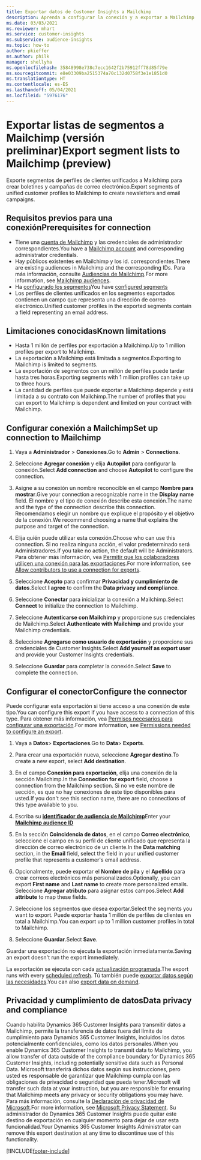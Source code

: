 ```yaml
---
title: Exportar datos de Customer Insights a Mailchimp
description: Aprenda a configurar la conexión y a exportar a Mailchimp.
ms.date: 03/03/2021
ms.reviewer: mhart
ms.service: customer-insights
ms.subservice: audience-insights
ms.topic: how-to
author: pkieffer
ms.author: philk
manager: shellyha
ms.openlocfilehash: 35848998e738c7ecc1642f2b75912ff78d85f79e
ms.sourcegitcommit: e8e03309ba2515374a70c132d0758f3e1e1851d0
ms.translationtype: HT
ms.contentlocale: es-ES
ms.lasthandoff: 05/04/2021
ms.locfileid: "5976176"
---
```

# <a name="export-segment-lists-to-mailchimp-preview"></a><span data-ttu-id="715a1-103">Exportar listas de segmentos a Mailchimp (versión preliminar)</span><span class="sxs-lookup"><span data-stu-id="715a1-103">Export segment lists to Mailchimp (preview)</span></span>

<span data-ttu-id="715a1-104">Exporte segmentos de perfiles de clientes unificados a Mailchimp para crear boletines y campañas de correo electrónico.</span><span class="sxs-lookup"><span data-stu-id="715a1-104">Export segments of unified customer profiles to Mailchimp to create newsletters and email campaigns.</span></span>

## <a name="prerequisites-for-connection"></a><span data-ttu-id="715a1-105">Requisitos previos para una conexión</span><span class="sxs-lookup"><span data-stu-id="715a1-105">Prerequisites for connection</span></span>

-   <span data-ttu-id="715a1-106">Tiene una [cuenta de Mailchimp](https://mailchimp.com/) y las credenciales de administrador correspondientes.</span><span class="sxs-lookup"><span data-stu-id="715a1-106">You have a [Mailchimp account](https://mailchimp.com/) and corresponding administrator credentials.</span></span>
-   <span data-ttu-id="715a1-107">Hay públicos existentes en Mailchimp y los id. correspondientes.</span><span class="sxs-lookup"><span data-stu-id="715a1-107">There are existing audiences in Mailchimp and the corresponding IDs.</span></span> <span data-ttu-id="715a1-108">Para más información, consulte [Audiencias de Mailchimp](https://mailchimp.com/help/create-audience/).</span><span class="sxs-lookup"><span data-stu-id="715a1-108">For more information, see [Mailchimp audiences](https://mailchimp.com/help/create-audience/).</span></span>
-   <span data-ttu-id="715a1-109">Ha [configurado los segmentos](segments.md)</span><span class="sxs-lookup"><span data-stu-id="715a1-109">You have [configured segments](segments.md)</span></span>
-   <span data-ttu-id="715a1-110">Los perfiles de clientes unificados en los segmentos exportados contienen un campo que representa una dirección de correo electrónico.</span><span class="sxs-lookup"><span data-stu-id="715a1-110">Unified customer profiles in the exported segments contain a field representing an email address.</span></span>

## <a name="known-limitations"></a><span data-ttu-id="715a1-111">Limitaciones conocidas</span><span class="sxs-lookup"><span data-stu-id="715a1-111">Known limitations</span></span>

- <span data-ttu-id="715a1-112">Hasta 1 millón de perfiles por exportación a Mailchimp.</span><span class="sxs-lookup"><span data-stu-id="715a1-112">Up to 1 million profiles per export to Mailchimp.</span></span>
- <span data-ttu-id="715a1-113">La exportación a Mailchimp está limitada a segmentos.</span><span class="sxs-lookup"><span data-stu-id="715a1-113">Exporting to Mailchimp is limited to segments.</span></span>
- <span data-ttu-id="715a1-114">La exportación de segmentos con un millón de perfiles puede tardar hasta tres horas.</span><span class="sxs-lookup"><span data-stu-id="715a1-114">Exporting segments with 1 million profiles can take up to three hours.</span></span> 
- <span data-ttu-id="715a1-115">La cantidad de perfiles que puede exportar a Mailchimp depende y está limitada a su contrato con Mailchimp.</span><span class="sxs-lookup"><span data-stu-id="715a1-115">The number of profiles that you can export to Mailchimp is dependent and limited on your contract with Mailchimp.</span></span>

## <a name="set-up-connection-to-mailchimp"></a><span data-ttu-id="715a1-116">Configurar conexión a Mailchimp</span><span class="sxs-lookup"><span data-stu-id="715a1-116">Set up connection to Mailchimp</span></span>

1. <span data-ttu-id="715a1-117">Vaya a **Administrador** > **Conexiones**.</span><span class="sxs-lookup"><span data-stu-id="715a1-117">Go to **Admin** > **Connections**.</span></span>

1. <span data-ttu-id="715a1-118">Seleccione **Agregar conexión** y elija **Autopilot** para configurar la conexión.</span><span class="sxs-lookup"><span data-stu-id="715a1-118">Select **Add connection** and choose **Autopilot** to configure the connection.</span></span>

1. <span data-ttu-id="715a1-119">Asigne a su conexión un nombre reconocible en el campo **Nombre para mostrar**.</span><span class="sxs-lookup"><span data-stu-id="715a1-119">Give your connection a recognizable name in the **Display name** field.</span></span> <span data-ttu-id="715a1-120">El nombre y el tipo de conexión describe esta conexión.</span><span class="sxs-lookup"><span data-stu-id="715a1-120">The name and the type of the connection describe this connection.</span></span> <span data-ttu-id="715a1-121">Recomendamos elegir un nombre que explique el propósito y el objetivo de la conexión.</span><span class="sxs-lookup"><span data-stu-id="715a1-121">We recommend choosing a name that explains the purpose and target of the connection.</span></span>

1. <span data-ttu-id="715a1-122">Elija quién puede utilizar esta conexión.</span><span class="sxs-lookup"><span data-stu-id="715a1-122">Choose who can use this connection.</span></span> <span data-ttu-id="715a1-123">Si no realiza ninguna acción, el valor predeterminado será Administradores.</span><span class="sxs-lookup"><span data-stu-id="715a1-123">If you take no action, the default will be Administrators.</span></span> <span data-ttu-id="715a1-124">Para obtener más información, vea [Permitir que los colaboradores utilicen una conexión para las exportaciones](connections.md#allow-contributors-to-use-a-connection-for-exports).</span><span class="sxs-lookup"><span data-stu-id="715a1-124">For more information, see [Allow contributors to use a connection for exports](connections.md#allow-contributors-to-use-a-connection-for-exports).</span></span>

1. <span data-ttu-id="715a1-125">Seleccione **Acepto** para confirmar **Privacidad y cumplimiento de datos**.</span><span class="sxs-lookup"><span data-stu-id="715a1-125">Select **I agree** to confirm the **Data privacy and compliance**.</span></span>

1. <span data-ttu-id="715a1-126">Seleccione **Conectar** para inicializar la conexión a Mailchimp.</span><span class="sxs-lookup"><span data-stu-id="715a1-126">Select **Connect** to initialize the connection to Mailchimp.</span></span>

1. <span data-ttu-id="715a1-127">Seleccione **Autenticarse con Mailchimp** y proporcione sus credenciales de Mailchimp.</span><span class="sxs-lookup"><span data-stu-id="715a1-127">Select **Authenticate with Mailchimp** and provide your Mailchimp credentials.</span></span>

1. <span data-ttu-id="715a1-128">Seleccione **Agregarse como usuario de exportación** y proporcione sus credenciales de Customer Insights.</span><span class="sxs-lookup"><span data-stu-id="715a1-128">Select **Add yourself as export user** and provide your Customer Insights credentials.</span></span>

1. <span data-ttu-id="715a1-129">Seleccione **Guardar** para completar la conexión.</span><span class="sxs-lookup"><span data-stu-id="715a1-129">Select **Save** to complete the connection.</span></span> 

## <a name="configure-the-connector"></a><span data-ttu-id="715a1-130">Configurar el conector</span><span class="sxs-lookup"><span data-stu-id="715a1-130">Configure the connector</span></span>

<span data-ttu-id="715a1-131">Puede configurar esta exportación si tiene acceso a una conexión de este tipo.</span><span class="sxs-lookup"><span data-stu-id="715a1-131">You can configure this export if you have access to a connection of this type.</span></span> <span data-ttu-id="715a1-132">Para obtener más información, vea [Permisos necesarios para configurar una exportación](export-destinations.md#set-up-a-new-export).</span><span class="sxs-lookup"><span data-stu-id="715a1-132">For more information, see [Permissions needed to configure an export](export-destinations.md#set-up-a-new-export).</span></span>

1. <span data-ttu-id="715a1-133">Vaya a **Datos**> **Exportaciones**.</span><span class="sxs-lookup"><span data-stu-id="715a1-133">Go to **Data**> **Exports**.</span></span>

1. <span data-ttu-id="715a1-134">Para crear una exportación nueva, seleccione **Agregar destino**.</span><span class="sxs-lookup"><span data-stu-id="715a1-134">To create a new export, select **Add destination**.</span></span>

1. <span data-ttu-id="715a1-135">En el campo **Conexión para exportación**, elija una conexión de la sección Mailchimp.</span><span class="sxs-lookup"><span data-stu-id="715a1-135">In the **Connection for export** field, choose a connection from the Mailchimp section.</span></span> <span data-ttu-id="715a1-136">Si no ve este nombre de sección, es que no hay conexiones de este tipo disponibles para usted.</span><span class="sxs-lookup"><span data-stu-id="715a1-136">If you don't see this section name, there are no connections of this type available to you.</span></span>

1. <span data-ttu-id="715a1-137">Escriba su **[identificador de audiencia de Mailchimp](https://mailchimp.com/help/find-audience-id/)**</span><span class="sxs-lookup"><span data-stu-id="715a1-137">Enter your **[Mailchimp audience ID](https://mailchimp.com/help/find-audience-id/)**</span></span>

3. <span data-ttu-id="715a1-138">En la sección **Coincidencia de datos**, en el campo **Correo electrónico**, seleccione el campo en su perfil de cliente unificado que representa la dirección de correo electrónico de un cliente.</span><span class="sxs-lookup"><span data-stu-id="715a1-138">In the **Data matching** section, in the **Email** field, select the field in your unified customer profile that represents a customer's email address.</span></span> 

1. <span data-ttu-id="715a1-139">Opcionalmente, puede exportar el **Nombre de pila** y el **Apellido** para crear correos electrónicos más personalizados.</span><span class="sxs-lookup"><span data-stu-id="715a1-139">Optionally, you can export **First name** and **Last name** to create more personalized emails.</span></span> <span data-ttu-id="715a1-140">Seleccione **Agregar atributo** para asignar estos campos.</span><span class="sxs-lookup"><span data-stu-id="715a1-140">Select **Add attribute** to map these fields.</span></span>

1. <span data-ttu-id="715a1-141">Seleccione los segmentos que desea exportar.</span><span class="sxs-lookup"><span data-stu-id="715a1-141">Select the segments you want to export.</span></span> <span data-ttu-id="715a1-142">Puede exportar hasta 1 millón de perfiles de clientes en total a Mailchimp.</span><span class="sxs-lookup"><span data-stu-id="715a1-142">You can export up to 1 million customer profiles in total to Mailchimp.</span></span>

1. <span data-ttu-id="715a1-143">Seleccione **Guardar**.</span><span class="sxs-lookup"><span data-stu-id="715a1-143">Select **Save**.</span></span>

<span data-ttu-id="715a1-144">Guardar una exportación no ejecuta la exportación inmediatamente.</span><span class="sxs-lookup"><span data-stu-id="715a1-144">Saving an export doesn't run the export immediately.</span></span>

<span data-ttu-id="715a1-145">La exportación se ejecuta con cada [actualización programada](system.md#schedule-tab).</span><span class="sxs-lookup"><span data-stu-id="715a1-145">The export runs with every [scheduled refresh](system.md#schedule-tab).</span></span> <span data-ttu-id="715a1-146">Tú también puede [exportar datos según las necesidades](export-destinations.md#run-exports-on-demand).</span><span class="sxs-lookup"><span data-stu-id="715a1-146">You can also [export data on demand](export-destinations.md#run-exports-on-demand).</span></span> 

## <a name="data-privacy-and-compliance"></a><span data-ttu-id="715a1-147">Privacidad y cumplimiento de datos</span><span class="sxs-lookup"><span data-stu-id="715a1-147">Data privacy and compliance</span></span>

<span data-ttu-id="715a1-148">Cuando habilita Dynamics 365 Customer Insights para transmitir datos a Mailchimp, permite la transferencia de datos fuera del límite de cumplimiento para Dynamics 365 Customer Insights, incluidos los datos potencialmente confidenciales, como los datos personales.</span><span class="sxs-lookup"><span data-stu-id="715a1-148">When you enable Dynamics 365 Customer Insights to transmit data to Mailchimp, you allow transfer of data outside of the compliance boundary for Dynamics 365 Customer Insights, including potentially sensitive data such as Personal Data.</span></span> <span data-ttu-id="715a1-149">Microsoft transferirá dichos datos según sus instrucciones, pero usted es responsable de garantizar que Mailchimp cumpla con las obligaciones de privacidad o seguridad que pueda tener.</span><span class="sxs-lookup"><span data-stu-id="715a1-149">Microsoft will transfer such data at your instruction, but you are responsible for ensuring that Mailchimp meets any privacy or security obligations you may have.</span></span> <span data-ttu-id="715a1-150">Para más información, consulte la [Declaración de privacidad de Microsoft](https://go.microsoft.com/fwlink/?linkid=396732).</span><span class="sxs-lookup"><span data-stu-id="715a1-150">For more information, see [Microsoft Privacy Statement](https://go.microsoft.com/fwlink/?linkid=396732).</span></span>
<span data-ttu-id="715a1-151">Su administrador de Dynamics 365 Customer Insights puede quitar este destino de exportación en cualquier momento para dejar de usar esta funcionalidad.</span><span class="sxs-lookup"><span data-stu-id="715a1-151">Your Dynamics 365 Customer Insights Administrator can remove this export destination at any time to discontinue use of this functionality.</span></span>

[!INCLUDE[footer-include](../includes/footer-banner.md)]
